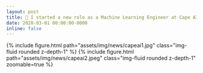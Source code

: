 ```yaml
---
layout: post
title: 🦾 I started a new role as a Machine Learning Engineer at Cape AI
date: 2020-03-01 00:00:00-0000
inline: false
---
```


{% include figure.html path="assets/img/news/capeai1.jpg" class="img-fluid rounded z-depth-1" %}
{% include figure.html path="assets/img/news/capeai2.jpeg" class="img-fluid rounded z-depth-1" zoomable=true %}
